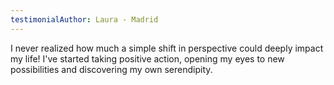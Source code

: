 ```yaml
---
testimonialAuthor: Laura - Madrid
---
```

I never realized how much a simple shift in perspective could deeply impact my life! I've started taking positive action, opening my eyes to new possibilities and discovering my own serendipity.